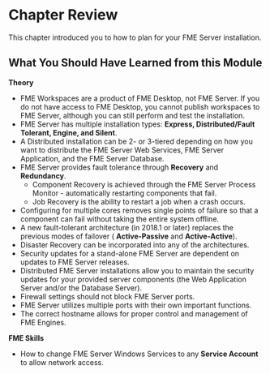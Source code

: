 # Chapter Review #

This chapter introduced you to how to plan for your FME Server installation.

## What You Should Have Learned from this Module ##

**Theory**


- FME Workspaces are a product of FME Desktop, not FME Server. If you do not have access to FME Desktop, you cannot publish workspaces to FME Server, although you can still perform and test the installation.
- FME Server has multiple installation types: **Express, Distributed/Fault Tolerant, Engine, and Silent**.
- A Distributed installation can be 2- or 3-tiered depending on how you want to distribute the FME Server Web Services, FME Server Application, and the FME Server Database.
- FME Server provides fault tolerance through **Recovery** and **Redundancy**.
	- Component Recovery is achieved through the FME Server Process Monitor - automatically restarting components that fail.
	- Job Recovery is the ability to restart a job when a crash occurs.
- Configuring for multiple cores removes single points of failure so that a component can fail without taking the entire system offline.
- A new fault-tolerant architecture (in 2018.1 or later) replaces the previous modes of failover ( **Active-Passive** and **Active-Active**).
- Disaster Recovery can be incorporated into any of the architectures.
- Security updates for a stand-alone FME Server are dependent on updates to FME Server releases.
- Distributed FME Server installations allow you to maintain the security updates for your provided server components (the Web Application Server and/or the Database Server).
- Firewall settings should not block FME Server ports.
- FME Server utilizes multiple ports with their own important functions.
- The correct hostname allows for proper control and management of FME Engines.


**FME Skills**

- How to change FME Server Windows Services to any **Service Account** to allow network access.
